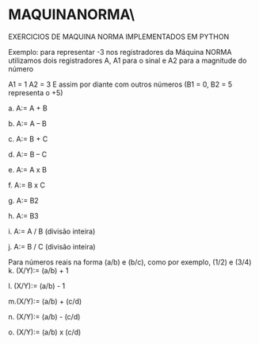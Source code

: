 # MAQUINANORMA\
EXERCICIOS DE MAQUINA NORMA IMPLEMENTADOS EM PYTHON

Exemplo: para representar -3 nos registradores da Máquina NORMA utilizamos dois registradores A, A1 para o sinal e A2 para a magnitude do número

A1 = 1
A2 = 3
E assim por diante com outros números (B1 = 0, B2 = 5 representa o +5)

a. A:= A + B

b. A:= A – B

c. A:= B + C

d. A:= B – C

e. A:= A x B

f. A:= B x C

g. A:= B2

h. A:= B3

i. A:= A / B (divisão inteira)

j. A:= B / C (divisão inteira)

Para números reais na forma (a/b) e (b/c), como por exemplo, (1/2) e (3/4)
k. (X/Y):= (a/b) + 1

l. (X/Y):= (a/b) - 1

m.(X/Y):= (a/b) + (c/d)

n. (X/Y):= (a/b) - (c/d)

o. (X/Y):= (a/b) x (c/d)

